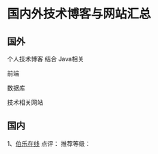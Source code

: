 # 国内外技术博客与网站汇总 #
## 国外 ##
个人技术博客
结合
Java相关

前端


数据库

技术相关网站
## 国内 ##
1、[伯乐在线](http://blog.jobbole.com/)
点评：
推荐等级：
